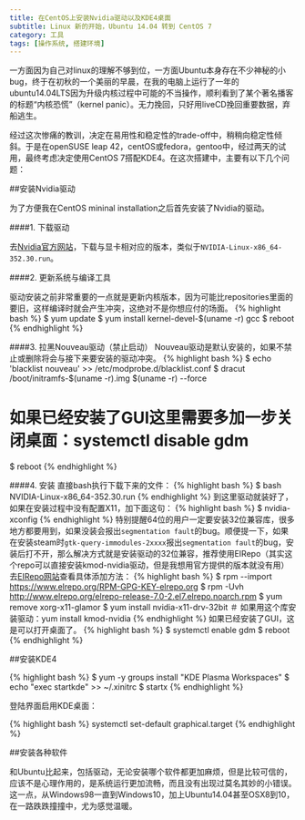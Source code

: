 ```yaml
---
title: 在CentOS上安装Nvidia驱动以及KDE4桌面
subtitle: Linux 新的开始，Ubuntu 14.04 转到 CentOS 7
category: 工具
tags: [操作系统, 搭建环境]
---
```


一方面因为自己对linux的理解不够到位，一方面Ubuntu本身存在不少神秘的小bug，终于在初秋的一个美丽的早晨，在我的电脑上运行了一年的ubuntu14.04LTS因为升级内核过程中可能的不当操作，顺利看到了某个著名播客的标题“内核恐慌”（kernel panic）。无力挽回，只好用liveCD挽回重要数据，弃船逃生。
<!--more-->

经过这次惨痛的教训，决定在易用性和稳定性的trade-off中，稍稍向稳定性倾斜。于是在openSUSE leap 42，centOS或fedora，gentoo中，经过两天的试用，最终考虑决定使用CentOS 7搭配KDE4。在这次搭建中，主要有以下几个问题：

##安装Nvidia驱动  

为了方便我在CentOS mininal installation之后首先安装了Nvidia的驱动。

####1. 下载驱动

去[Nvidia官方网站](http://www.nvidia.com/Download/index.aspx)，下载与显卡相对应的版本，类似于`NVIDIA-Linux-x86_64-352.30.run`。

####2. 更新系统与编译工具

驱动安装之前非常重要的一点就是更新内核版本，因为可能比repositories里面的要旧，这样编译时就会产生冲突，这绝对不是你想应付的场面。
{% highlight bash %}
$ yum update
$ yum install kernel-devel-$(uname -r) gcc
$ reboot
{% endhighlight %}

####3. 拉黑Nouveau驱动（禁止启动）
Nouveau驱动是默认安装的，如果不禁止或删除将会与接下来要安装的驱动冲突。
{% highlight bash %} 
$ echo 'blacklist nouveau' >> /etc/modprobe.d/blacklist.conf
$ dracut /boot/initramfs-$(uname -r).img $(uname -r) --force
# 如果已经安装了GUI这里需要多加一步关闭桌面：systemctl disable gdm
$ reboot 
{% endhighlight %}

####4. 安装
直接bash执行下载下来的文件：
{% highlight bash %}
$ bash NVIDIA-Linux-x86_64-352.30.run
{% endhighlight %}
到这里驱动就装好了，如果在安装过程中没有配置X11，加下面这句：
{% highlight bash %}
$ nvidia-xconfig
{% endhighlight %}
特别提醒64位的用户一定要安装32位兼容库，很多地方都要用到，如果没装会报出`segmentation fault`的bug。顺便提一下，如果在安装steam时`gtk-query-immodules-2xxxx`报出`segmentation fault`的bug，安装后打不开，那么解决方式就是安装驱动的32位兼容，推荐使用EIRepo（其实这个repo可以直接安装kmod-nvidia驱动，但是我想用官方提供的版本就没有用）去[EIRepo网站](http://elrepo.org/tiki/tiki-index.php)查看具体添加方法：
{% highlight bash %}
$ rpm --import https://www.elrepo.org/RPM-GPG-KEY-elrepo.org
$ rpm -Uvh http://www.elrepo.org/elrepo-release-7.0-2.el7.elrepo.noarch.rpm
$ yum remove xorg-x11-glamor
$ yum install nvidia-x11-drv-32bit
＃ 如果用这个库安装驱动：yum install kmod-nvidia
{% endhighlight %}
如果已经安装了GUI，这是可以打开桌面了。
{% highlight bash %}
$ systemctl enable gdm
$ reboot
{% endhighlight %}

##安装KDE4

{% highlight bash %}
$ yum -y groups install "KDE Plasma Workspaces" 
$ echo "exec startkde" >> ~/.xinitrc
$ startx
{% endhighlight %}

登陆界面启用KDE桌面：

{% highlight bash %}
systemctl set-default graphical.target
{% endhighlight %}

##安装各种软件

和Ubuntu比起来，包括驱动，无论安装哪个软件都更加麻烦，但是比较可信的，应该不是心理作用的，是系统运行更加流畅，而且没有出现过莫名其妙的小错误。这一点，从Windows98一直到Windows10，加上Ubuntu14.04甚至OSX8到10，在一路跌跌撞撞中，尤为感觉温暖。
